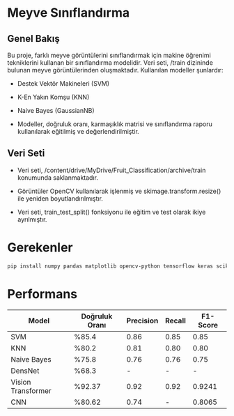 # Meyve Sınıflandırma

## Genel Bakış

Bu proje, farklı meyve görüntülerini sınıflandırmak için makine öğrenimi tekniklerini kullanan bir sınıflandırma modelidir. Veri seti, /train dizininde bulunan meyve görüntülerinden oluşmaktadır. Kullanılan modeller şunlardır:

* Destek Vektör Makineleri (SVM)

* K-En Yakın Komşu (KNN)

* Naive Bayes (GaussianNB)

* Modeller, doğruluk oranı, karmaşıklık matrisi ve sınıflandırma raporu kullanılarak eğitilmiş ve değerlendirilmiştir.

## Veri Seti

* Veri seti, /content/drive/MyDrive/Fruit_Classification/archive/train konumunda saklanmaktadır.

* Görüntüler OpenCV kullanılarak işlenmiş ve skimage.transform.resize() ile yeniden boyutlandırılmıştır.

* Veri seti, train_test_split() fonksiyonu ile eğitim ve test olarak ikiye ayrılmıştır.


# Gerekenler

```bash
pip install numpy pandas matplotlib opencv-python tensorflow keras scikit-learn skimage
```

# Performans

| Model       | Doğruluk Oranı | Precision | Recall | F1-Score |
| ----------- | -------------- | --------- | ------ | -------- |
| SVM         | %85.4          | 0.86      | 0.85   | 0.85     |
| KNN         | %80.2          | 0.81      | 0.80   | 0.80     |
| Naive Bayes | %75.8          | 0.76      | 0.76   | 0.75     |
| DensNet     | %68.3          | -         | -      | -        |
| Vision Transformer | %92.37  | 0.92      | 0.92   | 0.9241   |
| CNN         | %80.62         | 0.74      | -      | 0.8065   |

